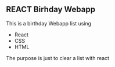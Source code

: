 ## REACT Birhday Webapp

This is a birthday Webapp list using 
- React 
- CSS
- HTML

The purpose is just to clear a list with react

